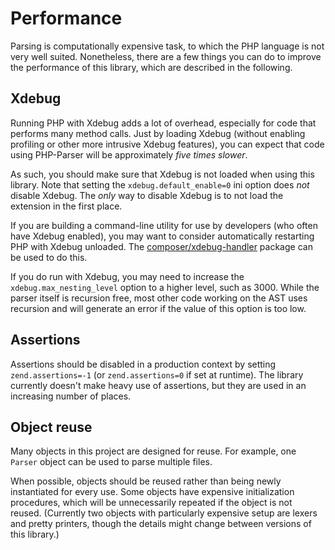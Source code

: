 Performance
===========

Parsing is computationally expensive task, to which the PHP language is not very well suited.
Nonetheless, there are a few things you can do to improve the performance of this library, which are
described in the following.

Xdebug
------

Running PHP with Xdebug adds a lot of overhead, especially for code that performs many method calls.
Just by loading Xdebug (without enabling profiling or other more intrusive Xdebug features), you
can expect that code using PHP-Parser will be approximately *five times slower*.

As such, you should make sure that Xdebug is not loaded when using this library. Note that setting
the `xdebug.default_enable=0` ini option does *not* disable Xdebug. The *only* way to disable
Xdebug is to not load the extension in the first place.

If you are building a command-line utility for use by developers (who often have Xdebug enabled),
you may want to consider automatically restarting PHP with Xdebug unloaded. The
[composer/xdebug-handler](https://github.com/composer/xdebug-handler) package can be used to do
this.

If you do run with Xdebug, you may need to increase the `xdebug.max_nesting_level` option to a
higher level, such as 3000. While the parser itself is recursion free, most other code working on
the AST uses recursion and will generate an error if the value of this option is too low.

Assertions
----------

Assertions should be disabled in a production context by setting `zend.assertions=-1` (or
`zend.assertions=0` if set at runtime). The library currently doesn't make heavy use of assertions,
but they are used in an increasing number of places.

Object reuse
------------

Many objects in this project are designed for reuse. For example, one `Parser` object can be used to
parse multiple files.

When possible, objects should be reused rather than being newly instantiated for every use. Some
objects have expensive initialization procedures, which will be unnecessarily repeated if the object
is not reused. (Currently two objects with particularly expensive setup are lexers and pretty
printers, though the details might change between versions of this library.)
